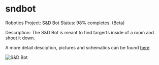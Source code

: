 # sndbot
Robotics Project: S&D Bot
Status: 98% completes. (Beta)

Description:
The S&D Bot is meant to find targerts inside of a room and shoot it down.

A more detail desciption, pictures and schematics can be found [here](http://courses.jamesmpoe.com/robotics/index.php?title=S%26D_Bot)

![S&D Bot](http://courses.jamesmpoe.com/robotics/images/thumb/a/a2/Sndbot_new_chasis_2.jpg/400px-Sndbot_new_chasis_2.jpg)
